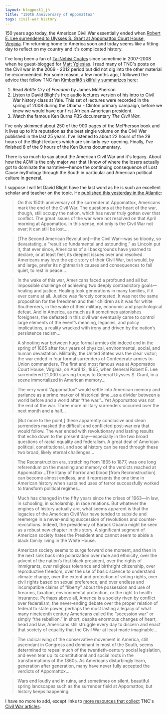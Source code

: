 ```yaml
---
layout: blogpost1_jh
title: "150th Anniversary of Appomattox"
tags: civil-war history
---
```


150 years ago today, the American Civil War essentially ended when [Robert E. Lee surrendered to Ulysses S. Grant at Appomattox Court House, Virginia](http://en.wikipedia.org/wiki/Battle_of_Appomattox_Court_House). I'm returning home to America soon and today seems like a fitting day to reflect on my country and it's complicated history.

I've long been a fan of [Ta-Nehisi Coates](http://en.wikipedia.org/wiki/Ta-Nehisi_Coates) since sometime in 2007-2008 when he guest-blogged for [Matt Yglesias](http://en.wikipedia.org/wiki/Matthew_Yglesias). I read many of TNC's posts on the Civil war in the 2009 - 2012 period but did not dig into the other material he recommended. For some reason, a few months ago, I followed the advice that fellow TNC fan [Kimberlit8 skillfully summarizes here](http://kimberlite8.livejournal.com/14459.html):

1. Read *Battle Cry of Freedom* by James McPherson
1. Listen to David Blight's free audio lectures version of his intro to Civil War history class at Yale. This set of lectures were recorded in the spring of 2008 during the Obama - Clinton primary campaign, before we knew we would have our first African-American president.
1. Watch the famous Ken Burns PBS documentary *The Civil War*.

I've only skimmed about 250 of the 900 pages of the McPherson book and it lives up to it's reputation as the best single volume on the Civil War published in the last 25 years. I've listened to about 22 hours of the 29 hours of the Blight lectures which are similarly eye-opening. Finally, I've finished 8 of the 9 hours of the Ken Burns documentary.

There is so much to say about the American Civil War and it's legacy. About how the ACW is the only major war that I know of where the losers actually got to dominate the narrative—hence the continuing consequence of Lost Cause mythology through the South in particular and American political culture in general.

I suppose I will let David Blight have the last word as he is such an excellent scholar and teacher on the topic. He [published this yesterday in the Atlantic](http://www.theatlantic.com/politics/archive/2015/04/the-civil-war-isnt-over/389847/):

>On this 150th anniversary of the surrender at Appomattox, Americans mark the end of the Civil War. The questions at the heart of the war, though, still occupy the nation, which has never truly gotten over that conflict. The great issues of the war were not resolved on that April morning at Appomattox. In this sense, not only is the Civil War not over; it can still be lost....

> [The Second American Revolution]—the Civil War—was so bloody, so devastating, a “result so fundamental and astounding,” as Lincoln put it, that ever since, Americans of all backgrounds have yearned to declare, or at least feel, its deepest issues over and resolved. Americans may love the epic story of their Civil War, but would, by and large, prefer its nightmarish causes and consequences to fall quiet, to rest in peace...

> In the wake of this war, Americans faced a profound and all but impossible challenge of achieving two deeply contradictory goals—healing and justice. Healing took generations in many families, if it ever came at all. Justice was fiercely contested. It was not the same proposition for the freedmen and their children as it was for white Southerners, in the wake of their military, economic and psychological defeat. And in America, as much as it sometimes astonishes foreigners, the defeated in this civil war eventually came to control large elements of the event’s meaning, legacies, and policy implications, a reality wracked with irony and driven by the nation’s persistence racism...

>A shooting war between huge formal armies did indeed end in the spring of 1865 after four years of physical, environmental, social, and human devastation. Militarily, the United States was the clear victor; the war ended in four formal surrenders of Confederate armies to Union commanders. The first and most famous was at Appomattox Court House, Virginia, on April 12, 1865, when General Robert E. Lee surrendered 21,000 starving troops to General Ulysses S. Grant, in a scene immortalized in American memory... 

>The very word “Appomattox” would settle into American memory and parlance as a prime marker of historical time...as a divider between a world before and a world after “the war.”...Yet Appomattox was not the end of the war. Three more military surrenders occurred over the next month and a half...

>[But more to the point,] these apparently conclusive and clean surrenders masked the difficult and conflicted post-war era that would follow. The war ended with revolutionary and lasting results that echo down to the present day—especially in the two broad questions of racial equality and federalism. A great deal of American political, constitutional, and social history can be read through these two broad, likely eternal challenges...

> The Reconstruction era, stretching from 1865 to 1877, was one long referendum on the meaning and memory of the verdicts reached at Appomattox...The litany of horror and blood [from Recronstruction] can become almost endless, and it represents the one time in American history when sustained uses of terror successfully worked to transform political regimes...

>Much has changed in the fifty years since the crises of 1963—in law, in schooling, in scholarship, in race relations. But whatever the engines of history actually are, what seems apparent is that the legacies of the American Civil War have tended to subside and reemerge in a never-ending succession of revolutions and counter-revolutions. Indeed, the presidency of Barack Obama might be seen as a robust new chapter in this story. A significant segment of American society hates the President and cannot seem to abide a black family living in the White House.

>American society seems to surge forward one moment, and then in the next sink back into polarization over race and ethnicity, over the advent of the nation’s first black president, over the rights of immigrants, over religious tolerance and birthright citizenship, over reproductive freedom, over the use of basic science to understand climate change, over the extent and protection of voting rights, over civil rights based on sexual preference, and over endless and incompatible claims of “liberty” about the possession and use of firearms, taxation, environmental protection, or the right to health insurance. Perhaps above all, America is a society riven by conflict over federalism, the never-ending debate over the proper relation of federal to state power, perhaps the most lasting a legacy of what many nineteenth century Americans called the “secession war” or simply “the rebellion.” In short, despite enormous changes of heart, head and law, Americans still struggle every day to discern and enact that society of equality that the Civil War at least made imaginable...

>The radical wing of the conservative movement in America, still ascendant in Congress and dominant in most of the South, seems determined to repeal much of the twentieth-century social legislation, and even tear up its constitutional and social roots in the transformations of the 1860s. As Americans disturbingly learn, generation after generation, many have never fully accepted the verdicts of Appomattox....

>Wars end loudly and in ruins, and sometimes on silent, beautiful spring landscapes such as the surrender field at Appomattox; but history keeps happening.

I have no more to add, except links to [more resources that collect](http://absurdbeats.net/tncs-civil-war/)  TNC's [Civil War articles](http://absurdbeats.net/tncs-cw-books-and-book-club/).